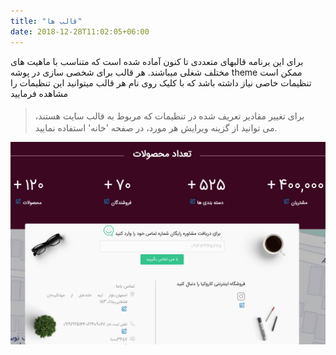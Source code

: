 ```yaml
---
title: "قالب ها"
date: 2018-12-28T11:02:05+06:00
---
```

برای این برنامه قالبهای متعددی تا کنون آماده شده است که متناسب با ماهیت های مختلف شغلی میباشند.
هر قالب برای شخصی سازی در پوشه theme ممکن است تنظیمات خاصی نیاز داشته باشد که با کلیک روی نام هر قالب میتوانید این تنظیمات را مشاهده فرمایید

><i class='fas fa-info' style='font-size:20px;color:gray;margin-left:15px'></i>
>برای تغییر مقادیر تعریف شده در تنظیمات که مربوط به قالب سایت هستند، می توانید از گزینه ویرایش هر مورد، در صفحه 'خانه' استفاده نمایید.

![](fast.edit.png)